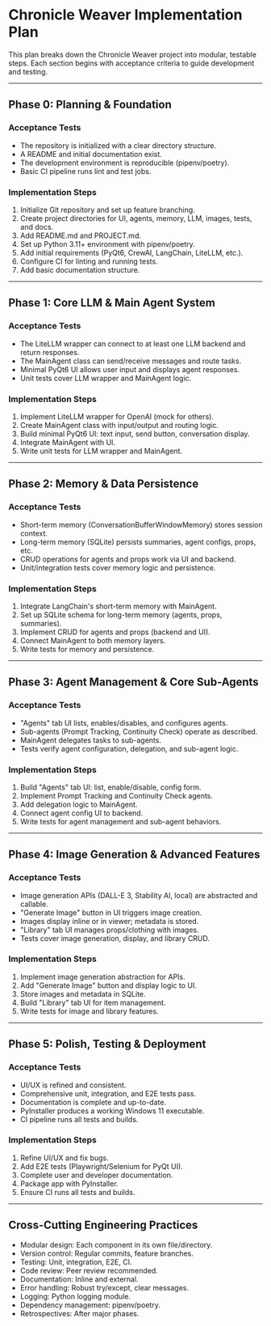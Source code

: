 # Chronicle Weaver Implementation Plan

This plan breaks down the Chronicle Weaver project into modular, testable steps. Each section begins with acceptance criteria to guide development and testing.

---

## Phase 0: Planning & Foundation

### Acceptance Tests
- The repository is initialized with a clear directory structure.
- A README and initial documentation exist.
- The development environment is reproducible (pipenv/poetry).
- Basic CI pipeline runs lint and test jobs.

### Implementation Steps
1. Initialize Git repository and set up feature branching.
2. Create project directories for UI, agents, memory, LLM, images, tests, and docs.
3. Add README.md and PROJECT.md.
4. Set up Python 3.11+ environment with pipenv/poetry.
5. Add initial requirements (PyQt6, CrewAI, LangChain, LiteLLM, etc.).
6. Configure CI for linting and running tests.
7. Add basic documentation structure.

---

## Phase 1: Core LLM & Main Agent System

### Acceptance Tests
- The LiteLLM wrapper can connect to at least one LLM backend and return responses.
- The MainAgent class can send/receive messages and route tasks.
- Minimal PyQt6 UI allows user input and displays agent responses.
- Unit tests cover LLM wrapper and MainAgent logic.

### Implementation Steps
1. Implement LiteLLM wrapper for OpenAI (mock for others).
2. Create MainAgent class with input/output and routing logic.
3. Build minimal PyQt6 UI: text input, send button, conversation display.
4. Integrate MainAgent with UI.
5. Write unit tests for LLM wrapper and MainAgent.

---

## Phase 2: Memory & Data Persistence

### Acceptance Tests
- Short-term memory (ConversationBufferWindowMemory) stores session context.
- Long-term memory (SQLite) persists summaries, agent configs, props, etc.
- CRUD operations for agents and props work via UI and backend.
- Unit/integration tests cover memory logic and persistence.

### Implementation Steps
1. Integrate LangChain's short-term memory with MainAgent.
2. Set up SQLite schema for long-term memory (agents, props, summaries).
3. Implement CRUD for agents and props (backend and UI).
4. Connect MainAgent to both memory layers.
5. Write tests for memory and persistence.

---

## Phase 3: Agent Management & Core Sub-Agents

### Acceptance Tests
- "Agents" tab UI lists, enables/disables, and configures agents.
- Sub-agents (Prompt Tracking, Continuity Check) operate as described.
- MainAgent delegates tasks to sub-agents.
- Tests verify agent configuration, delegation, and sub-agent logic.

### Implementation Steps
1. Build "Agents" tab UI: list, enable/disable, config form.
2. Implement Prompt Tracking and Continuity Check agents.
3. Add delegation logic to MainAgent.
4. Connect agent config UI to backend.
5. Write tests for agent management and sub-agent behaviors.

---

## Phase 4: Image Generation & Advanced Features

### Acceptance Tests
- Image generation APIs (DALL-E 3, Stability AI, local) are abstracted and callable.
- "Generate Image" button in UI triggers image creation.
- Images display inline or in viewer; metadata is stored.
- "Library" tab UI manages props/clothing with images.
- Tests cover image generation, display, and library CRUD.

### Implementation Steps
1. Implement image generation abstraction for APIs.
2. Add "Generate Image" button and display logic to UI.
3. Store images and metadata in SQLite.
4. Build "Library" tab UI for item management.
5. Write tests for image and library features.

---

## Phase 5: Polish, Testing & Deployment

### Acceptance Tests
- UI/UX is refined and consistent.
- Comprehensive unit, integration, and E2E tests pass.
- Documentation is complete and up-to-date.
- PyInstaller produces a working Windows 11 executable.
- CI pipeline runs all tests and builds.

### Implementation Steps
1. Refine UI/UX and fix bugs.
2. Add E2E tests (Playwright/Selenium for PyQt UI).
3. Complete user and developer documentation.
4. Package app with PyInstaller.
5. Ensure CI runs all tests and builds.

---

## Cross-Cutting Engineering Practices
- Modular design: Each component in its own file/directory.
- Version control: Regular commits, feature branches.
- Testing: Unit, integration, E2E, CI.
- Code review: Peer review recommended.
- Documentation: Inline and external.
- Error handling: Robust try/except, clear messages.
- Logging: Python logging module.
- Dependency management: pipenv/poetry.
- Retrospectives: After major phases.

